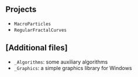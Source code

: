 ## Projects

 - `MacroParticles`
 - `RegularFractalCurves`

## [Additional files]

 - `_Algorithms`: some auxiliary algorithms
 - `_Graphics`: a simple graphics library for Windows